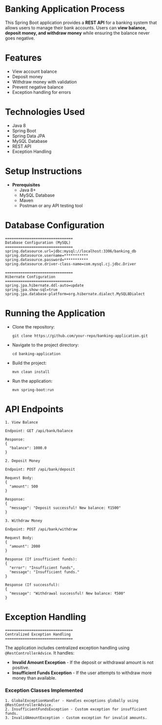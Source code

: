 # **Banking Application Process**

This Spring Boot application provides a **REST API** for a banking system that allows users to manage their bank accounts. Users can **view balance, deposit money, and withdraw money** while ensuring the balance never goes negative.

 
# **Features**

* View account balance
* Deposit money
* Withdraw money with validation
* Prevent negative balance
* Exception handling for errors

# **Technologies Used**

* Java 8
* Spring Boot
* Spring Data JPA
* MySQL Database
* REST API
* Exception Handling

# **Setup Instructions**

* **Prerequisites**
  * Java 8+
  * MySQL Database
  * Maven
  * Postman or any API testing tool

# **Database Configuration**
```http
===============================
Database Configuration (MySQL)
===============================
spring.datasource.url=jdbc:mysql://localhost:3306/banking_db
spring.datasource.username=***********
spring.datasource.password=***********
spring.datasource.driver-class-name=com.mysql.cj.jdbc.Driver
```
```http
===============================
Hibernate Configuration
===============================
spring.jpa.hibernate.ddl-auto=update
spring.jpa.show-sql=true
spring.jpa.database-platform=org.hibernate.dialect.MySQL8Dialect
```

# **Running the Application**

* Clone the repository:
  ```http
  git clone https://github.com/your-repo/banking-application.git
  ```
* Navigate to the project directory:
  ```http
  cd banking-application
  ```
* Build the project:
  ```http
  mvn clean install
  ```
* Run the application:
  ```http
  mvn spring-boot:run
  ```

# **API Endpoints**
```http
1. View Balance

Endpoint: GET /api/bank/balance

Response:
{
  "balance": 1000.0
}
```

```http
2. Deposit Money

Endpoint: POST /api/bank/deposit

Request Body:
{
  "amount": 500
}

Response:
{
  "message": "Deposit successful! New balance: ₹1500"
}
```

```http
3. Withdraw Money

Endpoint: POST /api/bank/withdraw

Request Body:
{
  "amount": 2000
}

Response (If insufficient funds):
{
  "error": "Insufficient funds",
  "message": "Insufficient funds."
}

Response (If successful):
{
  "message": "Withdrawal successful! New balance: ₹500"
}
```

# **Exception Handling**
```http
===============================
Centralized Exception Handling
===============================
```
The application includes centralized exception handling using `@RestControllerAdvice`. It handles:

* **Invalid Amount Exception** - If the deposit or withdrawal amount is not positive.
* **Insufficient Funds Exception** - If the user attempts to withdraw more money than available.

### **Exception Classes Implemented**
```http
1. GlobalExceptionHandler - Handles exceptions globally using @RestControllerAdvice.
2. InsufficientFundsException - Custom exception for insufficient funds.
3. InvalidAmountException - Custom exception for invalid amounts.
```

